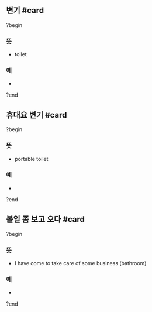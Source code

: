 ## 변기 #card
?begin
### 뜻
- toilet
### 예
-
<!--SR:!2025-04-21,9,250-->
?end


## 휴대요 변기 #card
?begin
### 뜻
- portable toilet
### 예
-
?end

## 볼일 좀 보고 오다 #card
?begin
### 뜻
- I have come to take care of some business (bathroom)
### 예
-
?end
